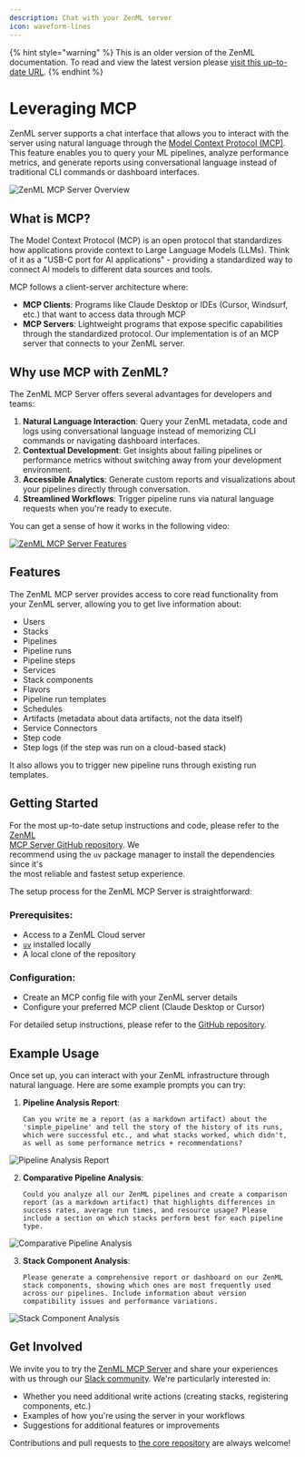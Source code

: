 ```yaml
---
description: Chat with your ZenML server
icon: waveform-lines
---
```


{% hint style="warning" %}
This is an older version of the ZenML documentation. To read and view the latest version please [visit this up-to-date URL](https://docs.zenml.io).
{% endhint %}


# Leveraging MCP

ZenML server supports a chat interface that allows you to interact with the server using natural language through the [Model Context Protocol (MCP)](https://modelcontextprotocol.io/). This feature enables you to query your ML pipelines, analyze performance metrics, and generate reports using conversational language instead of traditional CLI commands or dashboard interfaces.

![ZenML MCP Server Overview](../../.gitbook/assets/mcp-zenml.png)

## What is MCP?

The Model Context Protocol (MCP) is an open protocol that standardizes how applications provide context to Large Language Models (LLMs). Think of it as a "USB-C port for AI applications" - providing a standardized way to connect AI models to different data sources and tools.

MCP follows a client-server architecture where:

* **MCP Clients**: Programs like Claude Desktop or IDEs (Cursor, Windsurf, etc.) that want to access data through MCP
* **MCP Servers**: Lightweight programs that expose specific capabilities\
  through the standardized protocol. Our implementation is of an MCP server that connects to your ZenML server.

## Why use MCP with ZenML?

The ZenML MCP Server offers several advantages for developers and teams:

1. **Natural Language Interaction**: Query your ZenML metadata, code and logs using conversational language instead of memorizing CLI commands or navigating dashboard interfaces.
2. **Contextual Development**: Get insights about failing pipelines or performance metrics without switching away from your development environment.
3. **Accessible Analytics**: Generate custom reports and visualizations about your pipelines directly through conversation.
4. **Streamlined Workflows**: Trigger pipeline runs via natural language requests when you're ready to execute.

You can get a sense of how it works in the following video:

[![ZenML MCP Server Features](../../.gitbook/assets/mcp-video.png)](https://www.loom.com/share/4cac0c90bd424df287ed5700e7680b14?sid=200acd11-2f1b-4953-8577-6fe0c65cad3c)

## Features

The ZenML MCP server provides access to core read functionality from your ZenML server, allowing you to get live information about:

* Users
* Stacks
* Pipelines
* Pipeline runs
* Pipeline steps
* Services
* Stack components
* Flavors
* Pipeline run templates
* Schedules
* Artifacts (metadata about data artifacts, not the data itself)
* Service Connectors
* Step code
* Step logs (if the step was run on a cloud-based stack)

It also allows you to trigger new pipeline runs through existing run templates.

## Getting Started

For the most up-to-date setup instructions and code, please refer to the [ZenML\
MCP Server GitHub repository](https://github.com/zenml-io/mcp-zenml). We\
recommend using the `uv` package manager to install the dependencies since it's\
the most reliable and fastest setup experience.

The setup process for the ZenML MCP Server is straightforward:‍

### Prerequisites:

* Access to a ZenML Cloud server
* [`uv`](https://docs.astral.sh/uv/) installed locally
* A local clone of the repository

### Configuration:

* Create an MCP config file with your ZenML server details
* Configure your preferred MCP client (Claude Desktop or Cursor)

For detailed setup instructions, please refer to the [GitHub repository](https://github.com/zenml-io/mcp-zenml).

## Example Usage

Once set up, you can interact with your ZenML infrastructure through natural language. Here are some example prompts you can try:

1.  **Pipeline Analysis Report**:

    ```
    Can you write me a report (as a markdown artifact) about the 'simple_pipeline' and tell the story of the history of its runs, which were successful etc., and what stacks worked, which didn't, as well as some performance metrics + recommendations?
    ```

![Pipeline Analysis Report](../../.gitbook/assets/mcp-pipeline-analysis.png)

2.  **Comparative Pipeline Analysis**:

    ```
    Could you analyze all our ZenML pipelines and create a comparison report (as a markdown artifact) that highlights differences in success rates, average run times, and resource usage? Please include a section on which stacks perform best for each pipeline type.
    ```

![Comparative Pipeline Analysis](../../.gitbook/assets/mcp-comparative-analysis.png)

3.  **Stack Component Analysis**:

    ```
    Please generate a comprehensive report or dashboard on our ZenML stack components, showing which ones are most frequently used across our pipelines. Include information about version compatibility issues and performance variations.
    ```

![Stack Component Analysis](../../.gitbook/assets/mcp_stack_component_analysis.gif)

## Get Involved

We invite you to try the [ZenML MCP Server](https://github.com/zenml-io/mcp-zenml) and share your experiences with us through our [Slack community](https://zenml.io/slack). We're particularly interested in:

* Whether you need additional write actions (creating stacks, registering components, etc.)
* Examples of how you're using the server in your workflows
* Suggestions for additional features or improvements

Contributions and pull requests to [the core repository](https://github.com/zenml-io/mcp-zenml) are always welcome!
